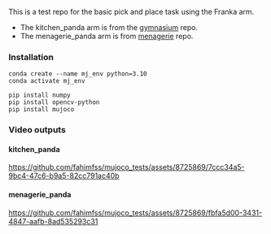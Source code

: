 This is a test repo for the basic pick and place task using the Franka arm.

- The kitchen_panda arm is from the [gymnasium](https://github.com/Farama-Foundation/Gymnasium-Robotics/tree/main/gymnasium_robotics/envs/assets/kitchen_franka) repo. 
- The menagerie_panda arm is from [menagerie](https://github.com/google-deepmind/mujoco_menagerie/tree/main/franka_emika_panda) repo. 

### Installation
```
conda create --name mj_env python=3.10
conda activate mj_env

pip install numpy
pip install opencv-python
pip install mujoco
```

### Video outputs

#### kitchen_panda

https://github.com/fahimfss/mujoco_tests/assets/8725869/7ccc34a5-9bc4-47c6-b9a5-82cc791ac40b

#### menagerie_panda

https://github.com/fahimfss/mujoco_tests/assets/8725869/fbfa5d00-3431-4847-aafb-8ad535293c31


